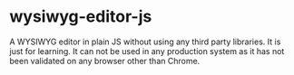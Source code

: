# wysiwyg-editor-js
A WYSIWYG editor in plain JS without using any third party libraries. It is just for learning. It can not be used in any production system as it has not been validated on any browser other than Chrome.
